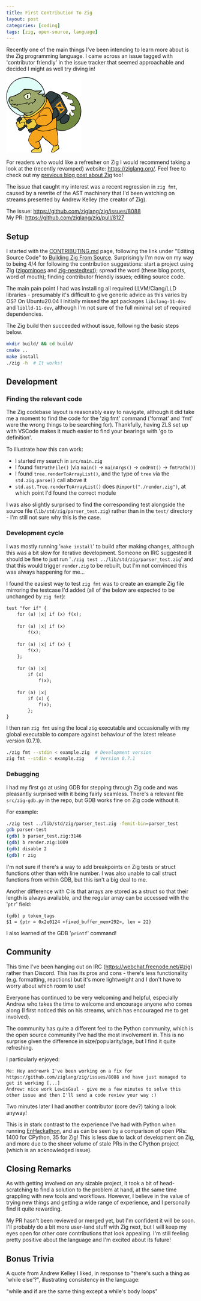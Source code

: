 ```yaml
---
title: First Contribution To Zig
layout: post
categories: [coding]
tags: [zig, open-source, language]
---
```


Recently one of the main things I've been intending to learn more about is the Zig programming language. I came across an issue tagged with 'contributor friendly' in the issue tracker that seemed approachable and decided I might as well try diving in!

<img src="/assets/img/zig-mascot-zero.svg" id="zig-zero" alt="Zig mascot Zero the Ziguana" width="200" height="200" />

For readers who would like a refresher on Zig I would recommend taking a look at the (recently revamped) website: <https://ziglang.org/>. Feel free to check out my [previous blog post about Zig](../../../01/10/trying-zig) too!

The issue that caught my interest was a recent regression in `zig fmt`, caused by a rewrite of the AST machinery that I'd been watching on streams presented by Andrew Kelley (the creator of Zig).

The issue: <https://github.com/ziglang/zig/issues/8088>  
My PR: <https://github.com/ziglang/zig/pull/8127>


## Setup

I started with the [CONTRIBUTING.md](https://github.com/ziglang/zig/blob/master/CONTRIBUTING.md) page, following the link under "Editing Source Code" to [Building Zig From Source](https://github.com/ziglang/zig/wiki/Building-Zig-From-Source). Surprisingly I'm now on my way to being 4/4 for following the contribution suggestions: start a project using Zig ([zigominoes](https://github.com/LewisGaul/zigominoes) and [zig-nestedtext](https://github.com/LewisGaul/zig-nestedtext)); spread the word (these blog posts, word of mouth); finding contributor friendly issues; editing source code.

The main pain point I had was installing all required LLVM/Clang/LLD libraries - presumably it's difficult to give generic advice as this varies by OS? On Ubuntu20.04 I initially missed the apt packages `libclang-11-dev` and `liblld-11-dev`, although I'm not sure of the full minimal set of required dependencies.

The Zig build then succeeded without issue, following the basic steps below.

```bash
mkdir build/ && cd build/
cmake ..
make install
./zig -h  # It works!
```


## Development

### Finding the relevant code

The Zig codebase layout is reasonably easy to navigate, although it did take me a moment to find the code for the 'zig fmt' command ('format' and 'fmt' were the wrong things to be searching for). Thankfully, having ZLS set up with VSCode makes it much easier to find your bearings with 'go to definition'.

To illustrate how this can work:
 - I started my search in `src/main.zig`
 - I found `fmtPathFile()` (via `main()` -> `mainArgs()` -> `cmdFmt()` -> `fmtPath()`)
 - I found `tree.renderToArrayList()`, and the type of `tree` via the `std.zig.parse()` call above it
 - `std.ast.Tree.renderToArrayList()` does `@import("./render.zig")`, at which point I'd found the correct module

I was also slightly surprised to find the corresponding test alongside the source file (`lib/std/zig/parser_test.zig`) rather than in the `test/` directory - I'm still not sure why this is the case.


### Development cycle

I was mostly running '`make install`' to build after making changes, although this was a bit slow for iterative development. Someone on IRC suggested it should be fine to just run '`./zig test ../lib/std/zig/parser_test.zig`' and that this would trigger `render.zig` to be rebuilt, but I'm not convinced this was always happening for me...

I found the easiest way to test `zig fmt` was to create an example Zig file mirroring the testcase I'd added (all of the below are expected to be unchanged by `zig fmt`):

```zig
test "for if" {
    for (a) |x| if (x) f(x);

    for (a) |x| if (x)
        f(x);

    for (a) |x| if (x) {
        f(x);
    };

    for (a) |x|
        if (x)
            f(x);

    for (a) |x|
        if (x) {
            f(x);
        };
}
```

I then ran `zig fmt` using the local `zig` executable and occasionally with my global executable to compare against behaviour of the latest release version (0.7.1).

```bash
./zig fmt --stdin < example.zig  # Development version
zig fmt --stdin < example.zig    # Version 0.7.1
```


### Debugging

I had my first go at using GDB for stepping through Zig code and was pleasantly surprised with it being fairly seamless. There's a relevant file `src/zig-gdb.py` in the repo, but GDB works fine on Zig code without it.

For example:

```bash
./zig test ../lib/std/zig/parser_test.zig -femit-bin=parser_test
gdb parser-test
(gdb) b parser_test.zig:3146
(gdb) b render.zig:1009
(gdb) disable 2
(gdb) r zig
```

I'm not sure if there's a way to add breakpoints on Zig tests or struct functions other than with line number. I was also unable to call struct functions from within GDB, but this isn't a big deal to me.

Another difference with C is that arrays are stored as a struct so that their length is always available, and the regular array can be accessed with the '`ptr`' field:
```
(gdb) p token_tags
$1 = {ptr = 0x2e0124 <fixed_buffer_mem+292>, len = 22}
```

I also learned of the GDB '`printf`' command!


## Community

This time I've been hanging out on IRC (<https://webchat.freenode.net/#zig>) rather than Discord. This has its pros and cons - there's less functionality (e.g. formatting, reactions) but it's more lightweight and I don't have to worry about which room to use!

Everyone has continued to be very welcoming and helpful, especially Andrew who takes the time to welcome and encourage anyone who comes along (I first noticed this on his streams, which has encouraged me to get involved).

The community has quite a different feel to the Python community, which is the open source community I've had the most involvement in. This is no surprise given the difference in size/popularity/age, but I find it quite refreshing.

I particularly enjoyed:
```
Me: Hey andrewrk I've been working on a fix for https://github.com/ziglang/zig/issues/8088 and have just managed to get it working [...]
Andrew: nice work LewisGaul - give me a few minutes to solve this other issue and then I'll send a code review your way :)
```

Two minutes later I had another contributor (core dev?) taking a look anyway!

This is in stark contrast to the experience I've had with Python when running [EnHackathon](https://enhackathon.github.io/), and as can be seen by a comparison of open PRs: 1400 for CPython, 35 for Zig! This is less due to lack of development on Zig, and more due to the sheer volume of stale PRs in the CPython project (which is an acknowledged issue).


## Closing Remarks

As with getting involved on any sizable project, it took a bit of head-scratching to find a solution to the problem at hand, at the same time grappling with new tools and workflows. However, I believe in the value of trying new things and getting a wide range of experience, and I personally find it quite rewarding.

My PR hasn't been reviewed or merged yet, but I'm confident it will be soon. I'll probably do a bit more user-land stuff with Zig next, but I will keep my eyes open for other core contributions that look appealing. I'm still feeling pretty positive about the language and I'm excited about its future!


## Bonus Trivia

A quote from Andrew Kelley I liked, in response to "there's such a thing as 'while else'?", illustrating consistency in the language:

"while and if are the same thing except a while's body loops"
